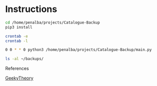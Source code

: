 # Instructions

```sh
cd /home/penalba/projects/Catalogue-Backup
pip3 install
```

```sh
crontab -e
crontab -l
```

```sh
0 0 * * 0 python3 /home/penalba/projects/Catalogue-Backup/main.py
```

```sh
ls -al ~/backups/
```

References

[GeekyTheory](https://geekytheory.com/programar-tareas-en-linux-usando-crontab)
